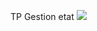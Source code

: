 TP Gestion etat
![](https://user-images.githubusercontent.com/77453496/207581962-376f3899-46c0-4265-9bbf-5520359d9f84.gif)
